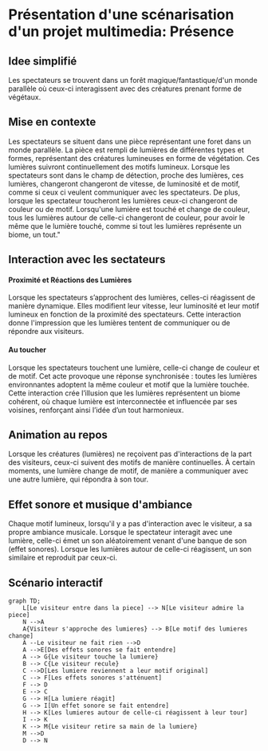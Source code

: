 # Présentation d'une scénarisation d'un projet multimedia: Présence


## Idee simplifié
Les spectateurs se trouvent dans un forêt magique/fantastique/d'un monde parallèle où ceux-ci interagissent avec des créatures prenant forme de végétaux.


## Mise en contexte
Les spectateurs se  situent dans une pièce représentant une foret dans un monde parallèle. La pièce est rempli de lumières de différentes types et formes, représentant des créatures lumineuses en forme de végétation. Ces lumières suivront continuellement des motifs lumineux. Lorsque les spectateurs sont dans le champ de détection, proche des lumières, ces lumières, changeront changeront de vitesse, de luminosité et de motif, comme si ceux ci veulent communiquer avec les spectateurs.  De plus, lorsque les spectateur toucheront les lumières ceux-ci changeront de couleur ou de motif. Lorsqu'une lumière est touché et change de couleur, tous les lumières autour de celle-ci changeront de couleur, pour avoir le même que le lumière touché, comme si tout les lumières représente un biome, un tout."

## Interaction avec les sectateurs
#### Proximité et Réactions des Lumières
Lorsque les spectateurs s’approchent des lumières, celles-ci réagissent de manière dynamique. Elles modifient leur vitesse, leur luminosité et leur motif lumineux en fonction de la proximité des spectateurs. Cette interaction donne l'impression que les lumières tentent de communiquer ou de répondre aux visiteurs.

#### Au toucher
Lorsque les spectateurs touchent une lumière, celle-ci change de couleur et de motif. Cet acte provoque une réponse synchronisée : toutes les lumières environnantes adoptent la même couleur et motif que la lumière touchée. Cette interaction crée l’illusion que les lumières représentent un biome cohérent, où chaque lumière est interconnectée et influencée par ses voisines, renforçant ainsi l’idée d’un tout harmonieux.

## Animation au repos
Lorsque les créatures (lumières) ne reçoivent pas d'interactions de la part des visiteurs, ceux-ci suivent des motifs de manière continuelles. À certain moments, une lumière change de motif, de manière a communiquer avec une autre lumière, qui répondra  à son tour.

## Effet sonore et musique d'ambiance

Chaque motif lumineux, lorsqu'il y a pas d'interaction avec le visiteur, a sa propre ambiance musicale. Lorsque le spectateur interagit avec une lumière, celle-ci émet un son aléatoirement venant d'une banque de son (effet sonores). Lorsque les lumières autour de celle-ci réagissent, un son similaire et reproduit par ceux-ci. 


## Scénario interactif

```mermaid
graph TD;
    L[Le visiteur entre dans la piece] --> N[Le visiteur admire la piece]
    N -->A
    A{Visiteur s'approche des lumieres} --> B[Le motif des lumieres change]
    A --Le visiteur ne fait rien -->D
    A -->E[Des effets sonores se fait entendre]
    A --> G{Le visiteur touche la lumiere}
    B --> C{Le visiteur recule}
    C -->D[Les lumiere reviennent a leur motif original]
    C --> F[Les effets sonores s'atténuent]
    F --> D
    E --> C
    G --> H[La lumiere réagit]
    G --> I[Un effet sonore se fait entendre]
    H --> K[Les lumieres autour de celle-ci réagissent à leur tour]
    I --> K
    K --> M{Le visiteur retire sa main de la lumiere}
    M -->D
    D --> N

    
